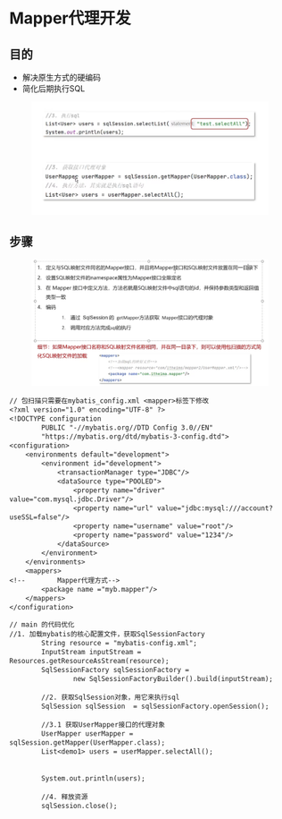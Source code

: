 # Mapper代理开发

## 目的

* 解决原生方式的硬编码
* 简化后期执行SQL

<figure><img src="../.gitbook/assets/image (1) (4).png" alt=""><figcaption></figcaption></figure>

## 步骤

<figure><img src="../.gitbook/assets/image (1) (8).png" alt=""><figcaption></figcaption></figure>

```
// 包扫描只需要在mybatis_config.xml <mapper>标签下修改
<?xml version="1.0" encoding="UTF-8" ?>
<!DOCTYPE configuration
        PUBLIC "-//mybatis.org//DTD Config 3.0//EN"
        "https://mybatis.org/dtd/mybatis-3-config.dtd">
<configuration>
    <environments default="development">
        <environment id="development">
            <transactionManager type="JDBC"/>
            <dataSource type="POOLED">
                <property name="driver" value="com.mysql.jdbc.Driver"/>
                <property name="url" value="jdbc:mysql:///account?useSSL=false"/>
                <property name="username" value="root"/>
                <property name="password" value="1234"/>
            </dataSource>
        </environment>
    </environments>
    <mappers>
<!--        Mapper代理方式-->
        <package name ="myb.mapper"/>
    </mappers>
</configuration>
```

```
// main 的代码优化
//1. 加载mybatis的核心配置文件，获取SqlSessionFactory
        String resource = "mybatis-config.xml";
        InputStream inputStream = Resources.getResourceAsStream(resource);
        SqlSessionFactory sqlSessionFactory =
                new SqlSessionFactoryBuilder().build(inputStream);

        //2. 获取SqlSession对象，用它来执行sql
        SqlSession sqlSession  = sqlSessionFactory.openSession();

        //3.1 获取UserMapper接口的代理对象
        UserMapper userMapper = sqlSession.getMapper(UserMapper.class);
        List<demo1> users = userMapper.selectAll();


        System.out.println(users);

        //4. 释放资源
        sqlSession.close();
```
